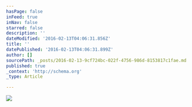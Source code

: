 ```yaml
---
hasPage: false
inFeed: true
inNav: false
starred: false
description: ''
dateModified: '2016-02-13T04:06:31.856Z'
title: ''
datePublished: '2016-02-13T04:06:31.899Z'
author: []
sourcePath: _posts/2016-02-13-9cf724bc-022f-4756-986d-8153817c1fae.md
published: true
_context: 'http://schema.org'
_type: Article

---
```

![](https://the-grid-user-content.s3-us-west-2.amazonaws.com/30d63177-6023-4355-9cf4-b71e1bd78b69.jpg)